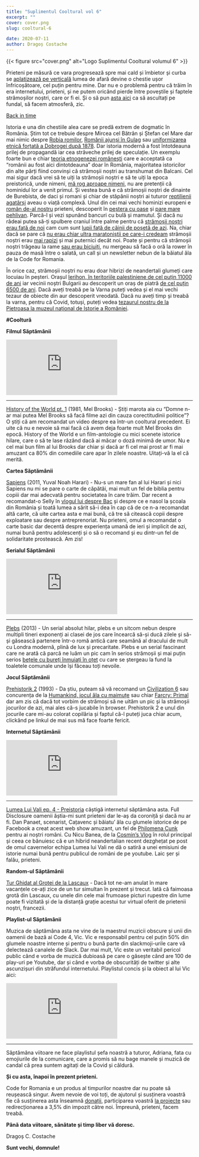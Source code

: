 ```yaml
---
title: "Suplimentul Cooltural vol 6"
excerpt: ""
cover: cover.png
slug: cooltural-6

date: 2020-07-11
author: Dragoș Costache
---
```


{{< figure src="cover.png" alt="Logo Suplimentul Cooltural volumul 6" >}}

Prieteni pe măsură ce vara progresează spre mai cald și îmbietor și curba se [aplatizează pe verticală](https://datelazi.ro/) lumea de afară devine o chestie ușor înfricoșătoare, cel puțin pentru mine. Dar nu e o problemă pentru că trăim în era internetului, prieteni, și ne putem oricând pierde între poveștile și faptele strămoșilor noștri, care or fi ei. Și o să pun [asta aici](https://www.youtube.com/watch?v=I6U2eiaqVRQ) ca să ascultați pe fundal, să facem atmosferă, zic.

[Back in time](https://www.youtube.com/watch?v=uq7noaMwLfg)

Istoria e una din chestiile alea care se predă extrem de dogmatic în România. Știm tot ce trebuie despre Mircea cel Bătrân și Ștefan cel Mare dar mai nimic despre [Robia romilor](https://en.wikipedia.org/wiki/Slavery_in_Romania), [Românii ajunși în Gulag](https://www.mediafax.ro/editorialistii/istoricul-marius-oprea-un-sfert-de-million-de-romani-din-gulag-la-un-dolar-destinul-ii-19088971) sau [uniformizarea etnică forțată a Dobrogei după 1878](https://tulcealibrary.ro/wp-content/uploads/2017/02/Razvan-Limona-Populatia-Dobrogei.pdf). Dar istoria modernă a fost întotdeauna prilej de propagandă iar cea străveche prilej de speculație. Un exemplu foarte bun e chiar [teoria etnogenezei românești](https://tulcealibrary.ro/wp-content/uploads/2017/02/Razvan-Limona-Populatia-Dobrogei.pdf) care e acceptată ca “românii au fost aici dintotdeauna” doar în România, majoritatea istoricilor din alte părți fiind convinși că strămoșii noștri au transhumat din Balcani. Cel mai sigur dacă vrei să te uiți la strămoșii noștri e să te uiți la epoca preistorică, unde nimeni, [mă rog aproape nimeni](https://www.theatlantic.com/science/archive/2016/12/genetics-race-ancestry-tests/510962/), nu are pretenții că hominidul lor a venit primul. Și vestea bună e că strămoșii noștri de dinainte de Burebista, de daci și romani și chiar de stăpânii noștri ai tuturor [reptilienii agatârși](https://www.vice.com/ro/article/53p9j3/omul-care-locuieste-in-barba-dragonului-rupe-tacerea) aveau o viață complexă. Unul din cei mai vechi hominizi europeni e [român de-al nostru](https://adevarul.ro/locale/timisoara/cel-mai-vechi-homo-sapiens-europa-descoperit-muntii-banatului-corcitura-omul-modern-neandertalian-400000-ani-1_54da1eac448e03c0fd78abd6/index.html) prieteni, descoperit în [peștera cu oase](https://ro.wikipedia.org/wiki/Pe%C8%99tera_cu_Oase) și [pare mare pehlivan](https://www.facebook.com/115881128449258/posts/the-first-romanian-this-is-reconstruction-of-the-face-of-a-man-who-lived-at-the-/2166313456739338/). Parcă-l și vezi spunând bancuri cu bulă și mamutul. Și dacă nu râdeai putea să-ți spulbere craniul între palme pentru că [strămoșii noștri erau față de noi](https://www.vice.com/en_us/article/3kybvy/evolution-fitness-ancestors-strength-endurance-humans) cam cum sunt [lupii față de câinii de poșetă de azi](https://i.pinimg.com/originals/f8/fa/15/f8fa152f01334d56d17d1fce02ef7452.jpg). Na, chiar dacă se pare că [nu erau chiar ultra maratoniștii pe care-i credeam](https://undark.org/2019/10/03/persistent-myth-persistence-hunting/) strămoșii noștri erau [mai rapizi](https://phys.org/news/2009-10-modern-men-wimps.html) și mai puternici decât noi. Poate și pentru că strămoșii noștri trăgeau la rame [sau erau biciuiți](https://en.wikipedia.org/wiki/Galley_slave), nu mergeau să facă o oră la rower în pauza de masă între o salată, un call și un newsletter nebun de la băiatul ăla de la Code for Romania.

În orice caz, strămoșii noștri nu erau doar hibrizi de neandertali glumeți care locuiau în peșteri. Orașul [Ierihon, în teritoriile palestiniene de cel puțin 11000 de ani](https://www.usnews.com/news/cities/slideshows/10-of-the-oldest-cities-in-the-world?slide=4) iar vecinii noștri Bulgarii au descoperit un oraș de piatră [de cel puțin 6500 de ani](https://www.smithsonianmag.com/smart-news/newly-uncovered-6500-year-old-fortified-stone-city-the-oldest-in-europe-104941924/#:~:text=Not%20to%20be%20outdone%2C%20archaeologists,or%20minus%20a%20few%20centuries.). Dacă aveți treabă pe la Varna puteți vedea și el mai vechi tezaur de obiecte din aur descoperit vreodată. Dacă nu aveți timp și treabă la varna, pentru că Covid, totuși, puteți vedea [tezaurul nostru de la Pietroasa la muzeul național de Istorie a României](http://www.mnir.ro/index.php/tezaurul-de-la-pietroasa/).

**#Cooltură**

**Filmul Săptămânii**

<div class="embed-responsive is-16by9">
  <iframe src="https://www.youtube-nocookie.com/embed/fIkhMNf-4I0" frameborder="0" allow="accelerometer; autoplay; encrypted-media; gyroscope; picture-in-picture" allowfullscreen></iframe>
</div>

---

[History of the World pt. 1](https://www.youtube.com/watch?v=fIkhMNf-4I0) (1981, Mel Brooks) - Știți marota aia cu “Domne n-ar mai putea Mel Brooks să facă filme azi din cauza corectitudinii politice”? O știți că am recomandat un video despre ea într-un cooltural precedent. Ei uite că nu e nevoie să mai facă că avem deja foarte mult Mel Brooks din epocă. History of the World e un film-antologie cu mici scenete istorice hilare, care o să te lase râzând dacă ai măcar o doză minimă de umor. Nu e cel mai bun film al lui Brooks dar chiar și dacă ar fi cel mai prost ar fi mai amuzant ca 80% din comediile care apar în zilele noastre. Uitați-vă la el că merită.

**Cartea Săptămânii**

[Sapiens](https://www.elefant.ro/sapiens-scurta-istorie-a-omenirii_801a0f96-0d46-41b8-83cd-3487a8f6e379) (2011, Yuval Noah Harari) - Nu-s un mare fan al lui Harari și nici Sapiens nu mi se pare o carte de căpătâi, mai mult un fel de biblia pentru copiii dar mai adecvată pentru societatea în care trăim. Dar recent a recomandat-o Selly în [vlogul lui despre Bac](https://www.youtube.com/watch?v=I647dXGso0o) și despre ce e nasol la școala din România și toată lumea a sărit să-i dea în cap că de ce n-a recomandat altă carte, că uite cartea asta e mai bună, că tre să citească copii despre exploatare sau despre antreprenoriat. Nu prieteni, omul a recomandat o carte basic dar decentă despre experiența umană de ieri și implicit de azi, numai bună pentru adolescenți și o să o recomand și eu dintr-un fel de solidaritate prostească. Am zis!

**Serialul Săptămânii**

<div class="embed-responsive is-16by9">
  <iframe src="https://www.youtube-nocookie.com/embed/0B_DHD8kxPA" frameborder="0" allow="accelerometer; autoplay; encrypted-media; gyroscope; picture-in-picture" allowfullscreen></iframe>
</div>

---

[Plebs](https://www.youtube.com/watch?v=0B_DHD8kxPA) (2013) - Un serial absolut hilar, plebs e un sitcom nebun despre multipli tineri exponenți ai clasei de jos care încearcă să-și ducă zilele și să-și găsească partenere într-o romă antică care seamănă al dracului de mult cu Londra modernă, plină de lux și precaritate. Plebs e un serial fascinant care ne arată că parcă ne luăm un pic cam în serios strămoșii și mai puțin serios [bețele cu bureți înmuiați în oțet](https://en.wikipedia.org/wiki/Xylospongium) cu care se ștergeau la fund la toaletele comunale unde își făceau toți nevoile.

**Jocul Săptămânii**

[Prehistorik 2](https://en.wikipedia.org/wiki/Xylospongium) (1993) - Da știu, puteam să vă recomand un [Civilization 6](https://civilization.com/) sau concurența de la [Humankind, jocul ăla cu maimuțe](https://www.youtube.com/watch?v=QIxo8qWR-RA) sau chiar [Farcry: Primal](https://www.youtube.com/watch?v=LJ2iH57Fs3M) dar am zis că dacă tot vorbim de strămoși să ne uităm un pic și la strămoșii jocurilor de azi, mai ales că-s jucabile în browser. Prehistorik 2 e unul din jocurile care mi-au colorat copilăria și faptul că-l puteți juca chiar acum, clickând pe linkul de mai sus mă face foarte fericit.

**Internetul Săptămânii**

<div class="embed-responsive is-16by9">
  <iframe src="https://www.youtube-nocookie.com/embed/73p5VtuKvAo" frameborder="0" allow="accelerometer; autoplay; encrypted-media; gyroscope; picture-in-picture" allowfullscreen></iframe>
</div>

---

[Lumea Lui Vali ep. 4 - Preistoria](https://youtu.be/73p5VtuKvAo)  câștigă internetul săptămâna asta. Full Disclosure oamenii ăștia-mi sunt prieteni dar le-aș da coroniță și dacă nu ar fi. Dan Panaet, scenarist, Cațavenc și băiatu’ ăla cu glumele istorice de pe Facebook a creat acest web show amuzant, un fel de [Philomena Cunk](https://www.youtube.com/watch?v=k8XrSeLBbGg) pentru ai noștri români. Cu Nicu Banea, de la [Cosmin’s Vlog](https://www.youtube.com/watch?v=hWdWmrrj8mM) în rolul principal și ceea ce bănuiesc că e un hibrid neandertalian recent dezghețat pe post de omul cavernelor echipa Lumea lui Vali ne dă o satiră a unei emisiuni de istorie numai bună pentru publicul de români de pe youtube. Laic șer și falău, prieteni.

**Random-ul Săptămânii**

[Tur Ghidat al Grotei de la Lascaux](https://archeologie.culture.fr/lascaux/fr/visiter-grotte-lascaux) - Dacă tot ne-am anulat în mare vacanțele ce-ați zice de un tur simultan în prezent și trecut. Iată că faimoasa grotă din Lascaux, cu unele din cele mai frumoase picturi rupestre din lume poate fi vizitată și de la distanță grație acestui tur virtual oferit de prietenii noștri, francezii.

**Playlist-ul Săptămânii**

Muzica de săptămâna asta ne vine de la maestrul muzicii obscure și unii din oamenii de bază ai Code 4, Vic. Vic e responsabil pentru cel puțin 50% din glumele noastre interne și pentru o bună parte din slackmoji-urile care vă delectează canalele de Slack. Dar mai mult, Vic este un veritabil pericol public când e vorba de muzică dubioasă pe care o găsește când are 100 de play-uri pe Youtube, dar și când e vorba de obscurități de twitter și alte ascunzișuri din străfundul internetului. Playlistul concis și la obiect al lui Vic aici:

<div class="embed-responsive is-16by9">
  <iframe src="https://open.spotify.com/embed/playlist/3XCVZhuJpAyvTL5HKD21ZW" frameborder="0" allowtransparency="true" allow="encrypted-media"></iframe>
</div>

---

Săptămâna viitoare ne face playlistul șefa noastră a tuturor, Adriana, fata cu emojiurile de la comunicare,  care a promis să nu bage manele și muzică de candal că prea suntem agitați de la Covid și căldură.

**Și cu asta, înapoi în prezent prieteni.**

Code for Romania e un produs al timpurilor noastre dar nu poate să reușească singur. Avem nevoie de voi toți, de ajutorul și susținera voastră fie că susținerea asta înseamnă [donații](https://code4.ro/ro/doneaza/), participarea voastră [la proiecte](https://tfsg.code4.ro/ro/) sau redirecționarea a 3,5% din impozit către noi. Împreună, prieteni, facem treabă.

**Până data viitoare, sănătate și timp liber vă doresc.**

Dragoș C. Costache

**Sunt vechi, domnule!**

